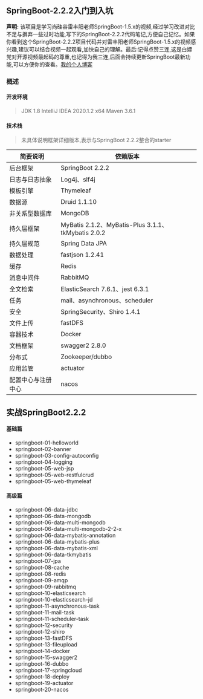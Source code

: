 ## SpringBoot-2.2.2入门到入坑
**声明:** 该项目是学习尚硅谷雷丰阳老师SpringBoot-1.5.x的视频,经过学习改进对比不足与摒弃一些过时功能,写下的SpringBoot-2.2.2代码笔记,方便自己记忆。如果你看到这个SpringBoot-2.2.2项目代码并对雷丰阳老师SpringBoot-1.5.x的视频感兴趣,建议可以结合视频一起观看,加快自己的理解。最后:记得点赞三连,这是白嫖党对开源视频最起码的尊重,也记得为我三连,后面会持续更新SpringBoot最新功能,可以方便你的查看。[我的个人博客](https://zysheep.cn/)
### 概述
#### 开发环境
> JDK 1.8
> IntelliJ IDEA 2020.1.2 x64
> Maven 3.6.1

#### 技术栈
> 未具体说明框架详细版本,表示与SpringBoot 2.2.2整合的starter
 
简要说明 | 依赖版本
---|---|
后台框架 | SpringBoot 2.2.2
日志与日志抽象 | Log4j、slf4j
模板引擎|Thymeleaf
数据源|Druid 1.1.10
非关系型数据库| MongoDB
持久层框架 |  MyBatis 2.1.2、MyBatis-Plus 3.1.1、tkMybatis 2.0.2
持久层规范 | Spring Data JPA
数据处理 | fastjson 1.2.41
缓存 |  Redis
消息中间件| RabbitMQ
全文检索 |  ElasticSearch 7.6.1、jest 6.3.1
任务 | mail、asynchronous、scheduler
安全 | SpringSecurity、Shiro 1.4.1
文件上传 | fastDFS
容器技术 | Docker
文档框架 | swagger2  2.8.0
分布式 | Zookeeper/dubbo
应用监管 | actuator
配置中心与注册中心 | nacos

## 实战SpringBoot2.2.2
#### 基础篇
- springboot-01-helloworld
- springboot-02-banner
- springboot-03-config-autoconfig
- springboot-04-logging
- springboot-05-web-jsp
- springboot-05-web-restfulcrud
- springboot-05-web-thymeleaf
#### 高级篇
- springboot-06-data-jdbc
- springboot-06-data-mongodb
- springboot-06-data-multi-mongodb
- springboot-06-data-multi-mongodb-2-2-x
- springboot-06-data-mybatis-annotation
- springboot-06-data-mybatis-plus
- springboot-06-data-mybatis-xml
- springboot-06-data-tkmybatis
- springboot-07-jpa
- springboot-08-cache
- springboot-08-redis
- springboot-09-amqp
- springboot-09-rabbitmq
- springboot-10-elasticsearch
- springboot-10-elasticsearch-jd
- springboot-11-asynchronous-task
- springboot-11-mail-task
- springboot-11-scheduler-task
- springboot-12-security
- springboot-12-shiro
- springboot-13-fastDFS
- springboot-13-fileupload
- springboot-14-docker
- springboot-15-swagger2
- springboot-16-dubbo
- springboot-17-springcloud
- springboot-18-deploy
- springboot-19-actuator
- springboot-20-nacos





